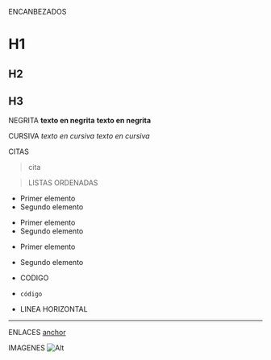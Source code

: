 ENCANBEZADOS
# H1
## H2
## H3

NEGRITA
**texto en negrita**
__texto en negrita__

CURSIVA
*texto en cursiva*
_texto en cursiva_

CITAS
> cita

> LISTAS ORDENADAS
* Primer elemento
* Segundo elemento
 
+ Primer elemento
+ Segundo elemento
 
- Primer elemento
- Segundo elemento

- CODIGO
- `código`

- LINEA HORIZONTAL
- ---

ENLACES 
[anchor](https://enlace.tld "título")

IMAGENES
![Alt](/ruta/imagen.png)
